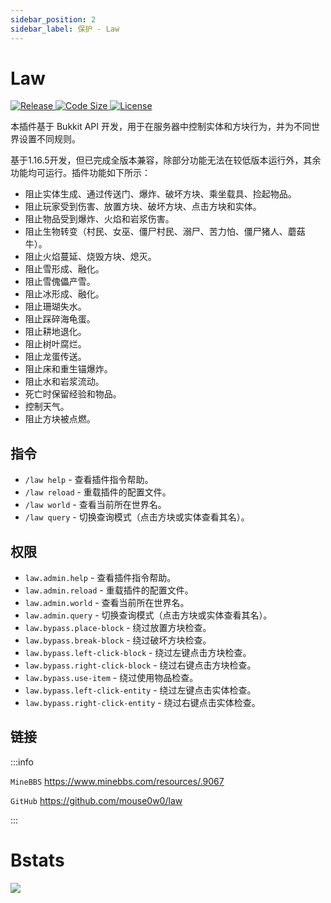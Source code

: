 ```yaml
---
sidebar_position: 2
sidebar_label: 保护 - Law
---
```


# Law

<a href="https://github.com/mouse0w0/law/releases">
  <img src="https://img.shields.io/github/v/release/mouse0w0/law" class="stylish-image" alt="Release" />
</a>
<a href="https://github.com/mouse0w0/law">
  <img src="https://img.shields.io/github/languages/code-size/mouse0w0/law" class="stylish-image" alt="Code Size" />
</a>
<a href="https://github.com/mouse0w0/law/blob/main/LICENSE">
  <img src="https://img.shields.io/github/license/mouse0w0/law" class="stylish-image" alt="License" />
</a>

本插件基于 Bukkit API 开发，用于在服务器中控制实体和方块行为，并为不同世界设置不同规则。

基于1.16.5开发，但已完成全版本兼容，除部分功能无法在较低版本运行外，其余功能均可运行。插件功能如下所示：

- 阻止实体生成、通过传送门、爆炸、破坏方块、乘坐载具、捡起物品。
- 阻止玩家受到伤害、放置方块、破坏方块、点击方块和实体。
- 阻止物品受到爆炸、火焰和岩浆伤害。
- 阻止生物转变（村民、女巫、僵尸村民、溺尸、苦力怕、僵尸猪人、蘑菇牛）。
- 阻止火焰蔓延、烧毁方块、熄灭。
- 阻止雪形成、融化。
- 阻止雪傀儡产雪。
- 阻止冰形成、融化。
- 阻止珊瑚失水。
- 阻止踩碎海龟蛋。
- 阻止耕地退化。
- 阻止树叶腐烂。
- 阻止龙蛋传送。
- 阻止床和重生锚爆炸。
- 阻止水和岩浆流动。
- 死亡时保留经验和物品。
- 控制天气。
- 阻止方块被点燃。

## 指令

- `/law help` - 查看插件指令帮助。
- `/law reload` - 重载插件的配置文件。
- `/law world` - 查看当前所在世界名。
- `/law query` - 切换查询模式（点击方块或实体查看其名）。

## 权限

- `law.admin.help` - 查看插件指令帮助。
- `law.admin.reload` - 重载插件的配置文件。
- `law.admin.world` - 查看当前所在世界名。
- `law.admin.query` - 切换查询模式（点击方块或实体查看其名）。
- `law.bypass.place-block` - 绕过放置方块检查。
- `law.bypass.break-block` - 绕过破坏方块检查。
- `law.bypass.left-click-block` - 绕过左键点击方块检查。
- `law.bypass.right-click-block` - 绕过右键点击方块检查。
- `law.bypass.use-item` - 绕过使用物品检查。
- `law.bypass.left-click-entity` - 绕过左键点击实体检查。
- `law.bypass.right-click-entity` - 绕过右键点击实体检查。

## 链接

:::info

`MineBBS` https://www.minebbs.com/resources/.9067

`GitHub` https://github.com/mouse0w0/law

:::

# Bstats

[![](https://bstats.org/signatures/bukkit/Law.svg)](https://bstats.org/plugin/bukkit/Law/16878)
